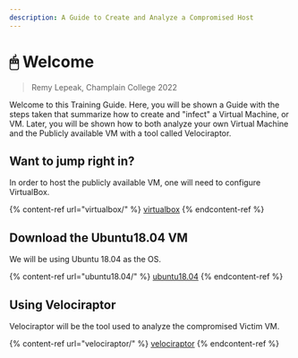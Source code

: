 ```yaml
---
description: A Guide to Create and Analyze a Compromised Host
---
```


# 🖱 Welcome

> Remy Lepeak, Champlain College 2022

Welcome to this Training Guide. Here, you will be shown a Guide with the steps taken that summarize how to create and "infect" a Virtual Machine, or VM. Later, you will be shown how to both analyze your own Virtual Machine and the Publicly available VM with a tool called Velociraptor.&#x20;

## Want to jump right in?

In order to host the publicly available VM, one will need to configure VirtualBox.

{% content-ref url="virtualbox/" %}
[virtualbox](virtualbox/)
{% endcontent-ref %}

## Download the Ubuntu18.04 VM

We will be using Ubuntu 18.04 as the OS.

{% content-ref url="ubuntu18.04/" %}
[ubuntu18.04](ubuntu18.04/)
{% endcontent-ref %}

## Using Velociraptor

Velociraptor will be the tool used to analyze the compromised Victim VM.

{% content-ref url="velociraptor/" %}
[velociraptor](velociraptor/)
{% endcontent-ref %}
